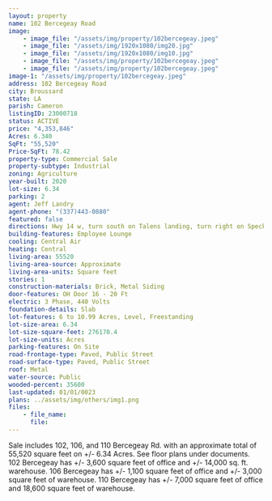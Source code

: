 ```yaml
---
layout: property
name: 102 Bercegeay Road
image:
    - image_file: "/assets/img/property/102bercegeay.jpeg"
    - image_file: "/assets/img/1920x1080/img20.jpg"
    - image_file: "/assets/img/1920x1080/img10.jpg"
    - image_file: "/assets/img/property/102bercegeay.jpeg"
    - image_file: "/assets/img/property/102bercegeay.jpeg"
image-1: "/assets/img/property/102bercegeay.jpeg"
address: 102 Bercegeay Road
city: Broussard
state: LA
parish: Cameron
listingID: 23000718
status: ACTIVE
price: "4,353,846"
Acres: 6.340
SqFt: "55,520"
Price-SqFt: 78.42
property-type: Commercial Sale
property-subtype: Industrial
zoning: Agriculture
year-built: 2020
lot-size: 6.34
parking: 2
agent: Jeff Landry
agent-phone: "(337)443-0880"
featured: false
directions: Hwy 14 w, turn south on Talens landing, turn right on Specklebelly Rd.
building-features: Employee Lounge
cooling: Central Air
heating: Central
living-area: 55520
living-area-source: Approximate
living-area-units: Square feet
stories: 1
construction-materials: Brick, Metal Siding
door-features: OH Door 16 - 20 Ft
electric: 3 Phase, 440 Volts
foundation-details: Slab
lot-features: 6 to 10.99 Acres, Level, Freestanding
lot-size-area: 6.34
lot-size-square-feet: 276170.4
lot-size-units: Acres
parking-features: On Site
road-frontage-type: Paved, Public Street
road-surface-type: Paved, Public Street
roof: Metal
water-source: Public
wooded-percent: 35600
last-updated: 01/01/0023
plans: ../assets/img/others/img1.png
files:
    - file_name: 
      file: 
---
```

Sale includes 102, 106, and 110 Bercegeay Rd. with an approximate total of 55,520 square feet on +/- 6.34 Acres. See floor plans under documents. 102 Bercegeay has +/- 3,600 square feet of office and +/- 14,000 sq. ft. warehouse. 106 Bercegeay has +/- 1,100 square feet of office and +/- 3,000 square feet of warehouse. 110 Bercegeay has +/- 7,000 square feet of office and 18,600 square feet of warehouse.
